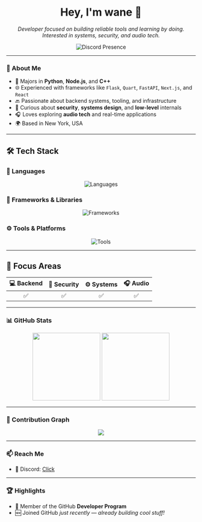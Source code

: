 <h1 align="center">Hey, I'm wane 👋</h1>
<p align="center">
  <em>Developer focused on building reliable tools and learning by doing.</em><br>
  <em>Interested in systems, security, and audio tech.</em>
</p>

<p align="center">
  <img src="https://lanyard.cnrad.dev/api/1188300246791503943?theme=dark&bg=0d1117&animated=true&hideDiscrim=true&borderRadius=20px" alt="Discord Presence">
</p>

---

### 🧠 About Me

- 🔧 Majors in **Python**, **Node.js**, and **C++**
- 🌐 Experienced with frameworks like `Flask`, `Quart`, `FastAPI`, `Next.js`, and `React`
- 🔙 Passionate about backend systems, tooling, and infrastructure
- 🔐 Curious about **security**, **systems design**, and **low-level** internals
- 🎧 Loves exploring **audio tech** and real-time applications
- 🌍 Based in New York, USA

---

## 🛠 Tech Stack

### 💬 Languages
<p align="center">
  <img src="https://skillicons.dev/icons?i=python,nodejs,cpp,rust,java,go" alt="Languages" />
</p>

### 🧩 Frameworks & Libraries
<p align="center">
  <img src="https://skillicons.dev/icons?i=flask,fastapi,react,nextjs,django,spring,vue" alt="Frameworks" />
</p>

### ⚙️ Tools & Platforms
<p align="center">
  <img src="https://skillicons.dev/icons?i=linux,git,docker,vscode,github" alt="Tools" />
</p>

---

## 🧭 Focus Areas

| 💻 Backend | 🔐 Security | ⚙️ Systems | 🎧 Audio |
|:---------:|:-----------:|:---------:|:--------:|
| ✅         | ✅          | ✅         | ✅        |

---

### 📊 GitHub Stats

<p align="center">
  <img src="https://github-readme-stats.vercel.app/api?username=wxn9&show_icons=true&theme=tokyonight&border_radius=10" height="180">
  <img src="https://github-readme-stats.vercel.app/api/top-langs/?username=wxn9&layout=compact&theme=tokyonight&border_radius=10" height="180">
</p>

---

### 🌱 Contribution Graph

<p align="center">
  <img src="https://github-readme-activity-graph.vercel.app/graph?username=wxn9&theme=tokyo-night&area=true&hide_border=true" />
</p>

---

### 📫 Reach Me
* 💬 Discord: [Click](https://discord.com/users/1188300246791503943)

---

### 🏆 Highlights

* 💎 Member of the GitHub **Developer Program**
* 🆕 Joined GitHub *just recently — already building cool stuff!*
